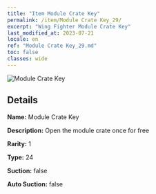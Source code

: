 ```yaml
---
title: "Item Module Crate Key"
permalink: /item/Module Crate Key_29/
excerpt: "Wing Fighter Module Crate Key"
last_modified_at: 2023-07-21
locale: en
ref: "Module Crate Key_29.md"
toc: false
classes: wide
---
```



 ![Module Crate Key](/images/item/Module_Crate_Key_p.png)



## Details

 **Name:** Module Crate Key 

 **Description:** Open the module crate once for free

 **Rarity:** 1 

 **Type:** 24 

 **Suction:** false 

 **Auto Suction:** false 


